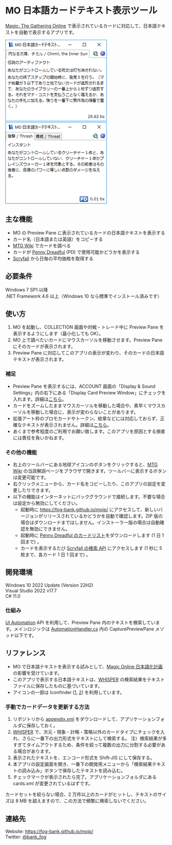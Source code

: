 # MO 日本語カードテキスト表示ツール
[Magic: The Gathering Online](http://www.mtgo.com/) で表示されているカードに対応して、日本語テキストを自動で表示するアプリです。

![Screenshot latest](https://github.com/fog-bank/mojp/blob/master/docs/images/screenshot.png)
![Screenshot v2.0.0](https://github.com/fog-bank/mojp/blob/master/images/screenshot.png)

## 主な機能
* MO の Preview Pane に表示されているカードの日本語テキストを表示する
* カード名（日本語または英語）をコピーする
* [MTG Wiki](http://mtgwiki.com/) でカードを調べる
* カードが [Penny Dreadful](http://pdmtgo.com/) (PD) で使用可能かどうかを表示する
* [Scryfall](https://scryfall.com/) から日毎の平均価格を取得する

## 必要条件
Windows 7 SP1 以降  
.NET Framework 4.6 以上（Windows 10 なら標準でインストール済みです）

## 使い方
1. MO を起動し、COLLECTION 画面や対戦・トレード中に Preview Pane を表示するようにします（最小化しても OK）。
2. MO 上で調べたいカードにマウスカーソルを移動させます。Preview Pane にそのカードが表示されます。
3. Preview Pane に対応してこのアプリの表示が変わり、そのカードの日本語テキストが表示されます。

### 補足
* Preview Pane を表示するには、ACCOUNT 画面の「Display & Sound Settings」内の右下にある「Display Card Preview Window」にチェックを入れます。詳細は[こちら](https://github.com/fog-bank/mojp/wiki/Preview-Pane-%E3%82%92%E8%A1%A8%E7%A4%BA%E3%81%95%E3%81%9B%E3%82%8B%E6%96%B9%E6%B3%95)。
* カードをズームしたままマウスカーソルを移動した場合や、素早くマウスカーソルを移動した場合に、表示が変わらないことがあります。
* 拡張アート枠のプロモカードやトークン、紋章などには対応しておらず、正確なテキストが表示されません。詳細は[こちら](https://github.com/fog-bank/mojp/wiki/%E4%B8%8D%E5%85%B7%E5%90%88)。
* あくまで参考程度のご利用でお願い致します。このアプリを原因とする損害には責任を負いかねます。

### その他の機能
* 右上のツールバーにある地球アイコンのボタンをクリックすると、[MTG Wiki](http://mtgwiki.com/) の当該解説ページをブラウザで開きます。ツールバーに表示するボタンは変更可能です。
* 右クリックメニューから、カード名をコピーしたり、このアプリの設定を変更したりできます。
* 以下の機能はインターネットにバックグラウンドで接続します。不要な場合は設定から無効にしてください。
  * 起動時に https://fog-bank.github.io/mojp/ にアクセスして、新しいバージョンがリリースされているかどうかを自動で確認します。ZIP 版の場合はダウンロードまではしません。インストーラー版の場合は自動確認を無効にできません。
  * 起動時に [Penny Dreadful のカードリスト](http://pdmtgo.com/legal_cards.txt)をダウンロードします (1 日 1 回まで) 。
  * カードを表示するたび [Scryfall の検索 API](https://scryfall.com/docs/api/cards/search) にアクセスします (1 秒に 5 枚まで、各カード 1 日 1 回まで) 。

## 開発環境
Windows 10 2022 Update (Version 22H2)  
Visual Studio 2022 v17.7  
C# 11.0

### 仕組み
[UI Automation](https://msdn.microsoft.com/ja-jp/library/ms753388.aspx) API を利用して、Preview Pane 内のテキストを検索しています。メインロジックは [AutomationHandler.cs](https://github.com/fog-bank/mojp/blob/master/mojp/AutomationHandler.cs#L58) 内の CapturePreviewPane メソッド以下です。

## リファレンス
* MO で日本語テキストを表示する試みとして、[Magic Online 日本語化計画](https://k5.hatenablog.com/archive/category/MTGO_SUPPORT)の影響を受けています。
* このアプリで表示する日本語テキストは、[WHISPER](http://whisper.wisdom-guild.net/) の検索結果をテキストファイルに保存したものに基づいています。
* アイコンの一部は Iconfinder \[[1](https://www.iconfinder.com/icons/6000/book_dictionary_learn_school_translate_icon#size=128), [2](https://www.iconfinder.com/icons/285680/camera_icon#size=16)\] を利用しています。

### 手動でカードデータを更新する方法
1. リポジトリから [appendix.xml](https://github.com/fog-bank/mojp/blob/master/mojp/appendix.xml) をダウンロードして、アプリケーションフォルダに保存しておく。
2. [WHISPER](http://whisper.wisdom-guild.net/) で、次元・現象・計略・策略以外のカードタイプにチェックを入れ、さらに一番下の出力形式をテキストにして検索する。
注）検索結果が多すぎてタイムアウトするため、条件を絞って複数の出力に分割する必要がある場合があります。
3. 表示されたテキストを、エンコード形式を Shift-JIS にして保存する。
4. 本アプリの設定画面を開き、一番下の開発用メニューから「検索結果テキストの読み込み」ボタンで保存したテキストを読み込む。
5. チェックマークが表示されたら完了。アプリケーションフォルダにある cards.xml が変更されているはずです。

カードセットを絞らない場合、2 万件以上のカードがヒットし、テキストのサイズは 8 MB を超えますので、この方法で頻繁に検索しないでください。

## 連絡先
Website: https://fog-bank.github.io/mojp/  
Twitter: [@bank_fog](https://twitter.com/bank_fog)
